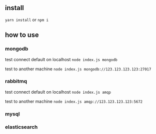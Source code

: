 ## install
`yarn install`
or
`npm i`

## how to use

### mongodb
test connect default on localhost
`node index.js mongodb`

test to another machine
`node index.js mongodb://123.123.123.123:27017`

### rabbitmq
test connect default on localhost
`node index.js amqp`

test to another machine
`node index.js amqp://123.123.123.123:5672`

### mysql

### elasticsearch

